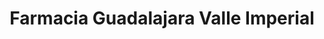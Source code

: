 ---
title: "Farmacia Guadalajara Valle Imperial"
url: /nuevo-mexico/farmacia-guadalajara-valle-imperial/
shop: farmacia
---